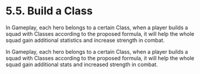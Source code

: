 # 5.5. Build a Class

In Gameplay, each hero belongs to a certain Class, when a player builds a squad with Classes according to the proposed formula, it will help the whole squad gain additional statistics and increase strength in combat.

In Gameplay, each hero belongs to a certain Class, when a player builds a squad with Classes according to the proposed formula, it will help the whole squad gain additional stats and increased strength in combat.
